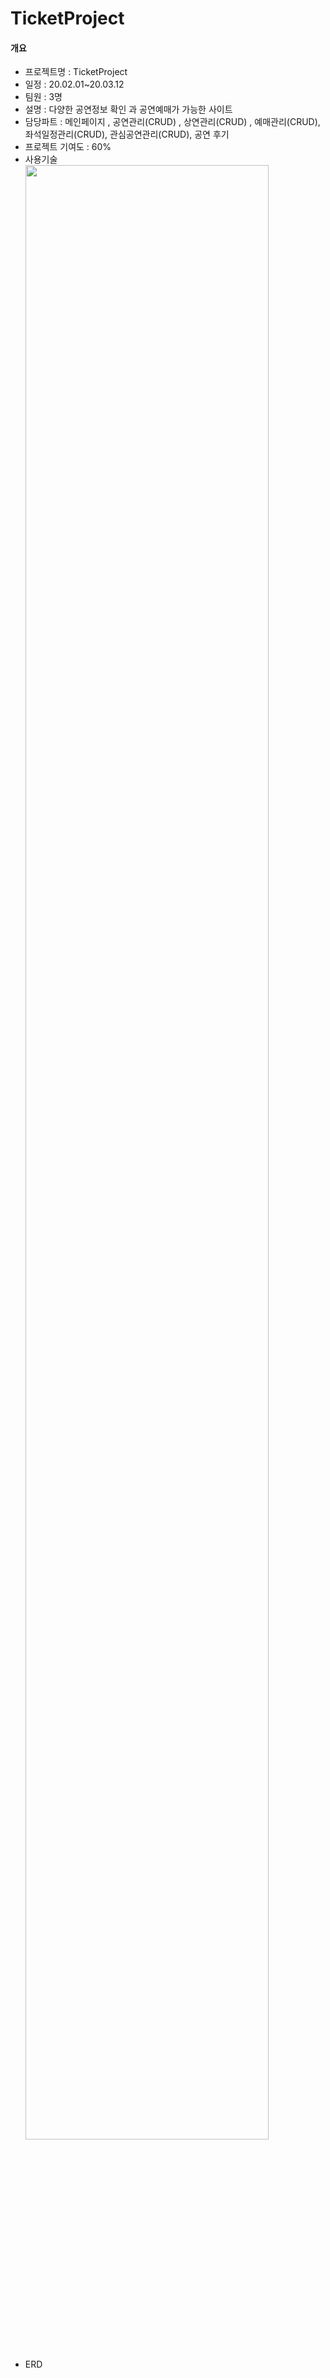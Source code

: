 # TicketProject
<h4>개요</h4>
<ul>
  <li>프로젝트명 : TicketProject</li>
  <li>일정 : 20.02.01~20.03.12</li>
  <li>팀원 : 3명</li>
  <li>설명 : 다양한 공연정보 확인 과 공연예매가 가능한 사이트 </li> 
  <li>담당파트 : 메인페이지 , 공연관리(CRUD) , 상연관리(CRUD) , 예매관리(CRUD), 좌석일정관리(CRUD), 관심공연관리(CRUD), 공연 후기 
  <li>프로젝트 기여도 : 60%
  <li>사용기술</li>
  <img src="https://user-images.githubusercontent.com/62685492/77758883-1bea9900-7077-11ea-8c02-cb89964bcc2e.png" width ="90%"></img>
  <li>ERD</li>
</ul>
